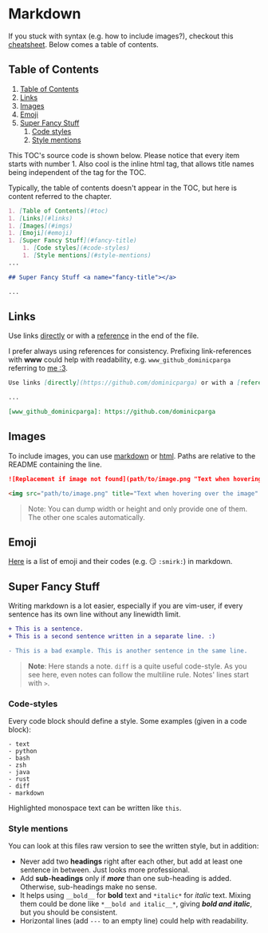 # Markdown

If you stuck with syntax (e.g. how to include images?), checkout this [cheatsheet][www_md_cheatsheet].
Below comes a table of contents.

## Table of Contents <a name="toc"></a>

1. [Table of Contents](#toc)
1. [Links](#links)
1. [Images](#imgs)
1. [Emoji](#emoji)
1. [Super Fancy Stuff](#fancy-title)
    1. [Code styles](#code-styles)
    1. [Style mentions](#style-mentions)

This TOC's source code is shown below.
Please notice that every item starts with number 1.
Also cool is the inline html tag, that allows title names being independent of the tag for the TOC.

Typically, the table of contents doesn't appear in the TOC, but here is content referred to the chapter.

```markdown
1. [Table of Contents](#toc)
1. [Links](#links)
1. [Images](#imgs)
1. [Emoji](#emoji)
1. [Super Fancy Stuff](#fancy-title)
    1. [Code styles](#code-styles)
    1. [Style mentions](#style-mentions)
...

## Super Fancy Stuff <a name="fancy-title"></a>

...
```

## Links <a name="links"></a>

Use links [directly](https://github.com/dominicparga) or with a [reference][www_github_dominicparga] in the end of the file.

I prefer always using references for consistency.
Prefixing link-references with __www__ could help with readability, e.g. `www_github_dominicparga` referring to [me :3][www_github_dominicparga].

```markdown
Use links [directly](https://github.com/dominicparga) or with a [reference][www_github_dominicparga] in the end of the file.

...

[www_github_dominicparga]: https://github.com/dominicparga
```

## Images <a name="imgs"></a>

To include images, you can use [markdown][www_md_cheatsheet_images] or [html][www_md_image_via_html].
Paths are relative to the README containing the line.

```markdown
![Replacement if image not found](path/to/image.png "Text when hovering over the image")
```

```html
<img src="path/to/image.png" title="Text when hovering over the image" alt="Replacement if image not found" width="256" height="256"/>
```

> Note: You can dump width or height and only provide one of them.
> The other one scales automatically.

## Emoji <a name="emoji"></a>

[Here][www_emoji] is a list of emoji and their codes (e.g. :smirk: `:smirk:`) in markdown.

## Super Fancy Stuff <a name="fancy-title"></a>

Writing markdown is a lot easier, especially if you are vim-user, if every sentence has its own line without any linewidth limit.

```diff
+ This is a sentence.
+ This is a second sentence written in a separate line. :)

- This is a bad example. This is another sentence in the same line.
```

> __Note__: Here stands a note.
> `diff` is a quite useful code-style.
> As you see here, even notes can follow the multiline rule.
> Notes' lines start with `>`.

### Code-styles <a name="code-styles"></a>

Every code block should define a style.
Some examples (given in a code block):

```text
- text
- python
- bash
- zsh
- java
- rust
- diff
- markdown
```

Highlighted monospace text can be written like `this`.

### Style mentions <a name="style-mentions"></a>

You can look at this files raw version to see the written style, but in addition:

- Never add two __headings__ right after each other, but add at least one sentence in between.
  Just looks more professional.
- Add __sub-headings__ only if *__more__* than one sub-heading is added.
  Otherwise, sub-headings make no sense.
- It helps using `__bold__` for __bold__ text and `*italic*` for *italic* text.
  Mixing them could be done like `*__bold and italic__*`, giving *__bold and italic__*, but you should be consistent.
- Horizontal lines (add `---` to an empty line) could help with readability.

[www_md_cheatsheet]: https://github.com/adam-p/markdown-here/wiki/Markdown-Cheatsheet
[www_md_cheatsheet_images]: https://github.com/adam-p/markdown-here/wiki/Markdown-Cheatsheet#images
[www_md_image_via_html]: https://stackoverflow.com/a/14747656

[www_emoji]: https://gist.github.com/rxaviers/7360908

[www_github_dominicparga]: https://github.com/dominicparga
